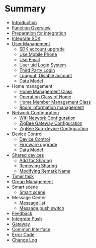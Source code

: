 # Summary

* [Introduction](/README.md)
* [Function Overview](./resource/Overview.md)
* [Preparation for integration](./resource/Preparation.md)
* [Integrate SDK](./resource/Integrated.md)
* [User Management](./resource/User.md)
  * [SDK account upgrade](./resource/User_Sdk_Update.md)
  * [Use Mobile Phone](./resource/User_mobile.md)
  * [Use Email](./resource/User_email.md)
  * [User uid Login System](./resource/User_uid.md)
  * [Third Party Login](./resource/User_Third_Login.md)
  * [Lougout, Disable account](./resource/User_Logout.md)
  * [Data Model](./resource/User_Data_Model.md)
* Home management
  * [Home Management Class](./resource/Home_Manager.md)
  * [Operation Class of Home](./resource/Home_Option.md)
  * [Home Member Management Class](./resource/Home_Member.md)
  * [Room information management](./resource/Room.md)
* [Network Configuration](./resource/Activator.md)
  * [Wifi Network Configuration](./resource/Activator_Wifi.md)
  * [ZigBee Gateway Configuration](./resource/Activator_Zigbee.md)
  * [ZigBee Sub-device Configuration](./resource/Activator_ZigbeeSub.md)
* Device Control
  * [Device Control](./resource/Device.md)
  * [Firmware upgrade](./resource/OTA.md)
  * [Data Model](./resource/Device_Data_Channel.md)
* [Shared devices](./resource/Shared.md)
  * [Add for Sharing](./resource/Shared_Device_add.md)
  * [Removing Sharing](./resource/Shared_Device_Remove.md)
  * [Modifying Remark Name](./resource/Shared_Device_Rename.md) 
* [Timer task](./resource/Timer.md)
* [Group Management](./resource/Group.md)
* Smart scene
  * [Smart scene](./resource/SmartScene_Manager.md)
* Message Center
   * [Message list](./resource/Message.md)
   * [Message push switch](./resource/MessagePush.md)
* [Feedback](./resource/Feedback.md)
* [Integrate Push](./resource/Push.md)
* [Gateway](./resource/Gateway.md)
* [Common Interface](./resource/CommonInterface.md)
* [Error Code](./resource/ErrorCode.md)
* [Change Log](./resource/ChangeLog.md)
